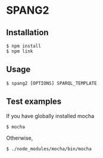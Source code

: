 # SPANG2

## Installation
```
$ npm install
$ npm link
```

## Usage
```
$ spang2 [OPTIONS] SPARQL_TEMPLATE
```

## Test examples
If you have globally installed mocha

```
$ mocha
```
Otherwise,
```
$ ./node_modules/mocha/bin/mocha
```
